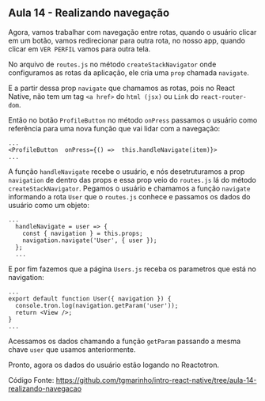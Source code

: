## Aula 14 - Realizando navegação

Agora, vamos trabalhar com navegação entre rotas, quando o usuário clicar em um botão, vamos redirecionar para outra rota, no nosso app, quando clicar em `VER PERFIL` vamos para outra tela.

No arquivo de `routes.js` no método `createStackNavigator` onde configuramos as rotas da aplicação, ele cria uma `prop` chamada `navigate`.

E a partir dessa prop `navigate` que chamamos as rotas, pois no React Native, não tem um tag `<a href>`  do `html (jsx)` ou `Link` do `react-router-dom`.

Então no botão `ProfileButton` no método `onPress`  passamos o usuário como referência para uma nova função que vai lidar com a navegação:

```
...
<ProfileButton  onPress={() =>  this.handleNavigate(item)}>
...
```

A função `handleNavigate` recebe o usuário, e nós desetruturamos a prop `navigation` de dentro das props e essa prop veio do `routes.js` lá do método `createStackNavigator`. Pegamos o usuário e chamamos a função `navigate` informando a rota `User` que o `routes.js` conhece e passamos os dados do usuário como um objeto:

```
...
  handleNavigate = user => {
    const { navigation } = this.props;
    navigation.navigate('User', { user });
  };
  ...
```

E por fim fazemos que a página `Users.js` receba os parametros que está no navigation:

```
...
export default function User({ navigation }) {
  console.tron.log(navigation.getParam('user'));
  return <View />;
}
...
```
Acessamos os dados chamando a função `getParam` passando a mesma chave `user` que usamos anteriormente.

Pronto, agora os dados do usuário estão logando no Reactotron.

Código Fonte: [https://github.com/tgmarinho/intro-react-native/tree/aula-14-realizando-navegacao ](https://github.com/tgmarinho/intro-react-native/tree/aula-14-realizando-navegacao )
